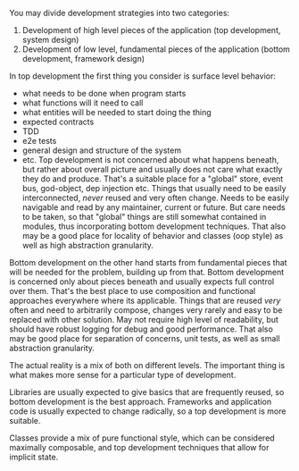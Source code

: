 You may divide development strategies into two categories:
1. Development of high level pieces of the application (top development, system design)
2. Development of low level, fundamental pieces of the application (bottom development, framework design)

In top development the first thing you consider is surface level behavior: 
* what needs to be done when program starts
* what functions will it need to call
* what entities will be needed to start doing the thing
* expected contracts
* TDD
* e2e tests
* general design and structure of the system
* etc.
Top development is not concerned about what happens beneath, but rather about overall picture and usually does not care what exactly they do and produce.
That's a suitable place for a "global" store, event bus, god-object, dep injection etc. Things that usually need to be easily interconnected, *never* reused and very often change. Needs to be easily navigable and read by any maintainer, current or future.
But care needs to be taken, so that "global" things are still somewhat contained in modules, thus incorporating bottom development techniques.
That also may be a good place for locality of behavior and classes (oop style) as well as high abstraction granularity.

Bottom development on the other hand starts from fundamental pieces that will be needed for the problem, building up from that.
Bottom development is concerned only about pieces beneath and usually expects full control over them.
That's the best place to use composition and functional approaches everywhere where its applicable. Things that are reused *very* often and need to arbitrarily compose, changes very rarely and easy to be replaced with other solution. May not require high level of readability, but should have robust logging for debug and good performance.
That also may be good place for separation of concerns, unit tests, as well as small abstraction granularity.

The actual reality is a mix of both on different levels.
The important thing is what makes more sense for a particular type of development.

Libraries are usually expected to give basics that are frequently reused, so bottom development is the best approach.
Frameworks and application code is usually expected to change radically, so a top development is more suitable.

Classes provide a mix of pure functional style, which can be considered maximally composable, and top development techniques that allow for implicit state.